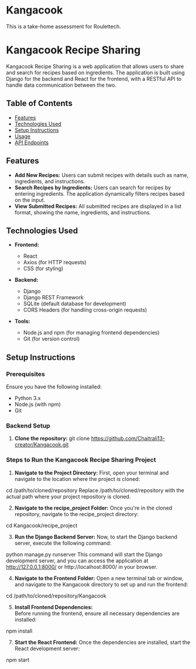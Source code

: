 # Kangacook
This is a take-home assessment for Roulettech. 

# Kangacook Recipe Sharing

Kangacook Recipe Sharing is a web application that allows users to share and search for recipes based on ingredients. The application is built using Django for the backend and React for the frontend, with a RESTful API to handle data communication between the two.

## Table of Contents

- [Features](#features)
- [Technologies Used](#technologies-used)
- [Setup Instructions](#setup-instructions)
- [Usage](#usage)
- [API Endpoints](#api-endpoints)

## Features

- **Add New Recipes:** Users can submit recipes with details such as name, ingredients, and instructions.
- **Search Recipes by Ingredients:** Users can search for recipes by entering ingredients. The application dynamically filters recipes based on the input.
- **View Submitted Recipes:** All submitted recipes are displayed in a list format, showing the name, ingredients, and instructions.

## Technologies Used

- **Frontend:**
  - React
  - Axios (for HTTP requests)
  - CSS (for styling)

- **Backend:**
  - Django
  - Django REST Framework
  - SQLite (default database for development)
  - CORS Headers (for handling cross-origin requests)

- **Tools:**
  - Node.js and npm (for managing frontend dependencies)
  - Git (for version control)

## Setup Instructions

### Prerequisites

Ensure you have the following installed:

- Python 3.x
- Node.js (with npm)
- Git

### Backend Setup

1. **Clone the repository:**
   git clone https://github.com/Chaitrali13-creator/Kangacook.git

### Steps to Run the Kangacook Recipe Sharing Project

1. **Navigate to the Project Directory:**
  First, open your terminal and navigate to the location where the project is cloned:
  
  cd /path/to/cloned/repository
  Replace /path/to/cloned/repository with the actual path where your project repository is cloned.

2. **Navigate to the recipe_project Folder:**
  Once you're in the cloned repository, navigate to the recipe_project directory:
  
  cd Kangacook/recipe_project

3. **Run the Django Backend Server:**
  Now, to start the Django backend server, execute the following command:
  
  python manage.py runserver
  This command will start the Django development server, and you can access the application at http://127.0.0.1:8000/ or http://localhost:8000/ in your browser.

4. **Navigate to the Frontend Folder:**
  Open a new terminal tab or window, and navigate to the Kangacook directory to set up and run the frontend:
  
  cd /path/to/cloned/repository/Kangacook

5. **Install Frontend Dependencies:**  
  Before running the frontend, ensure all necessary dependencies are installed:

  npm install

7. **Start the React Frontend:**
  Once the dependencies are installed, start the React development server:

  npm start
